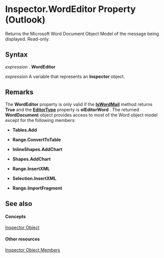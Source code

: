 
# Inspector.WordEditor Property (Outlook)

Returns the Microsoft Word Document Object Model of the message being displayed. Read-only.


## Syntax

 _expression_ . **WordEditor**

 _expression_ A variable that represents an **Inspector** object.


## Remarks

The  **WordEditor** property is only valid if the **[IsWordMail](f6c588f1-90b0-53e8-fd54-068a93a5f824.md)** method returns **True** and the **[EditorType](b19e552b-1e8a-8915-f793-396860910f40.md)** property is **olEditorWord** . The returned **WordDocument** object provides access to most of the Word object model except for the following members:


-  **Tables.Add**
    
-  **Range.ConvertToTable**
    
-  **InlineShapes.AddChart**
    
-  **Shapes.AddChart**
    
-  **Range.InsertXML**
    
-  **Selection.InsertXML**
    
-  **Range.ImportFragment**
    



## See also


#### Concepts


[Inspector Object](d7384756-669c-0549-1032-c3b864187994.md)
#### Other resources


[Inspector Object Members](acd3e13f-4727-7966-d2a5-a95e4528425c.md)
